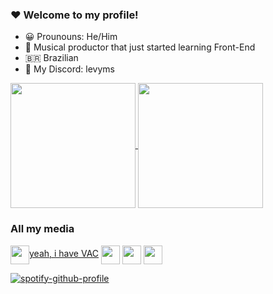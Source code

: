 ### ❤ Welcome to my profile!

- 😀 Prounouns: He/Him
- 🌱 Musical productor that just started learning Front-End
- 🇧🇷 Brazilian
- 💌 My Discord: levyms

<a href="https://github.com/anuraghazra/github-readme-stats">
  <img height=200 align="center" src="https://github-readme-stats.vercel.app/api?username=LevyMS&show_icons=true&theme=tokyonight&include_all_commits=true&count_private=true" />
</a>
<a href="https://github.com/anuraghazra/convoychat">
  <img height=200 align="center" src="https://github-readme-stats.vercel.app/api/top-langs/?username=LevyMS&layout=compact&langs_count=7&theme=tokyonight" />
</a>

### All my media

<div>
  
  <a href="https://steamcommunity.com/id/LZEXVCYY/" target="blank"><img align="center" src="https://github.com/mishmanners/MishManners/blob/master/Game%20Icons/Steam.png" height="30" />yeah, i have VAC</a>
  <a href="https://twitter.com/levyms2361" target="blank"><img align="center" src="https://github.com/mishmanners/MishManners/blob/master/socials/twitter%20(2).png" title = "Twitter" alt="" height="30" /></a>
  <a href="https://www.instagram.com/levyms._/" target="blank"><img align="center" src="https://github.com/mishmanners/MishManners/blob/master/socials/instagram.png" alt="" height="30" /></a>
  <a href="https://www.youtube.com/channel/UCEw3jo2DjwkKXbGyY2jeOjw" target="blank"><img align="center" src="https://github.com/mishmanners/MishManners/blob/master/socials/youtube.png" alt="" height="30" /></a>
  
</div>

[![spotify-github-profile](https://spotify-github-profile.vercel.app/api/view?uid=31tqdoq5wmn5kq34sini3p3xnhr4&cover_image=true&theme=default&show_offline=true&background_color=1a1b27&interchange=true&bar_color_cover=true&bar_color=db4d29)](https://github.com/kittinan/spotify-github-profile)
